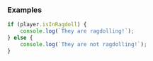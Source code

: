 ### Examples

```ts
if (player.isInRagdoll) {
    console.log(`They are ragdolling!`);
} else {
    console.log(`They are not ragdolling!`);
}
```